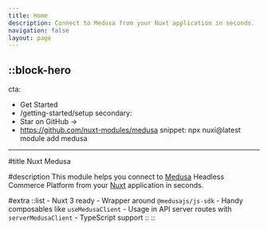 ```yaml
---
title: Home
description: Connect to Medusa from your Nuxt application in seconds.
navigation: false
layout: page
---
```


::block-hero
---
cta:
  - Get Started
  - /getting-started/setup
secondary:
  - Star on GitHub →
  - https://github.com/nuxt-modules/medusa
snippet: npx nuxi@latest module add medusa
---

#title
Nuxt Medusa

#description
This module helps you connect to [Medusa](https://medusajs.com) Headless Commerce Platform from your [Nuxt](https://nuxt.com) application in seconds.

#extra
  ::list
    - Nuxt 3 ready
    - Wrapper around `@medusajs/js-sdk`
    - Handy composables like `useMedusaClient`
    - Usage in API server routes with `serverMedusaClient`
    - TypeScript support
  ::
::
